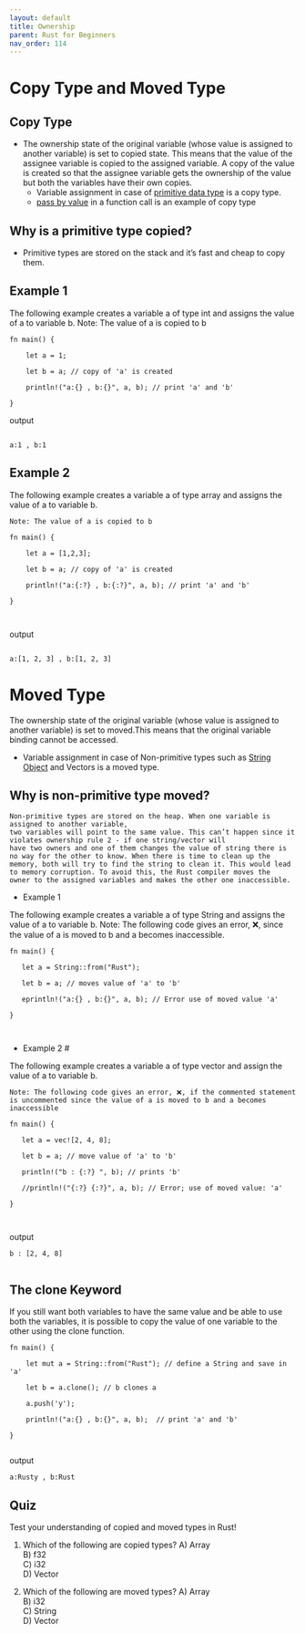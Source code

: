 ```yaml
---
layout: default
title: Ownership
parent: Rust for Beginners
nav_order: 114
---
```


# Copy Type and Moved Type

## Copy Type 

- The ownership state of the original variable (whose value is assigned to another variable) is set to copied state.
This means that the value of the assignee variable is copied to the assigned variable. 
A copy of the value is created so that the assignee variable gets the ownership of the value but both the variables have their own copies.
    - Variable assignment in case of [primitive data type](https://rustlabs.kubedaily.com/Beginners/Generics.html#primitive-types) is a copy type.
    - [pass by value](https://rustlabs.kubedaily.com/Beginners/Pass_by_Value.html) in a function call is an example of copy type
    
## Why is a primitive type copied?

   - Primitive types are stored on the stack and it’s fast and cheap to copy them.
    
## Example 1 
The following example creates a variable a of type int and assigns the value of a to variable b.
 Note: The value of a is copied to b


```
fn main() {

    let a = 1;

    let b = a; // copy of 'a' is created

    println!("a:{} , b:{}", a, b); // print 'a' and 'b'

}

```
output 

```

a:1 , b:1

```

## Example 2 

The following example creates a variable a of type array and assigns the value of a to variable b.

    Note: The value of a is copied to b
```
fn main() {

    let a = [1,2,3];

    let b = a; // copy of 'a' is created 

    println!("a:{:?} , b:{:?}", a, b); // print 'a' and 'b'

}



```

output 

```

a:[1, 2, 3] , b:[1, 2, 3]

```

# Moved Type 

The ownership state of the original variable (whose value is assigned to another variable) is set to moved.This means that the original variable binding cannot be accessed.
 - Variable assignment in case of Non-primitive types such as [String Object](https://rustlabs.kubedaily.com/Beginners/intro-to-strings.html#string-object-string) and Vectors is a moved type.
 
 
 ## Why is non-primitive type moved?

    Non-primitive types are stored on the heap. When one variable is assigned to another variable, 
    two variables will point to the same value. This can’t happen since it violates ownership rule 2 - if one string/vector will
    have two owners and one of them changes the value of string there is no way for the other to know. When there is time to clean up the 
    memory, both will try to find the string to clean it. This would lead to memory corruption. To avoid this, the Rust compiler moves the 
    owner to the assigned variables and makes the other one inaccessible.
    
-  Example 1 

The following example creates a variable a of type String and assigns the value of a to variable b.
 Note: The following code gives an error, ❌, since the value of a is moved to b and a becomes inaccessible.
 
 ```
 fn main() {

    let a = String::from("Rust");

    let b = a; // moves value of 'a' to 'b'

    eprintln!("a:{} , b:{}", a, b); // Error use of moved value 'a'

}
 
 
 
 ```
 
 - Example 2 #

The following example creates a variable a of type vector and assign the value of a to variable b.

    Note: The following code gives an error, ❌, if the commented statement is uncommented since the value of a is moved to b and a becomes inaccessible
    
 ```
 fn main() {

    let a = vec![2, 4, 8];

    let b = a; // move value of 'a' to 'b'

    println!("b : {:?} ", b); // prints 'b'

    //println!("{:?} {:?}", a, b); // Error; use of moved value: 'a'

}   
    
    
 ```
 
 output
 
 ```
 b : [2, 4, 8] 
 
 
 ```
 
## The clone Keyword 

If you still want both variables to have the same value and be able to use both the variables, 
it is possible to copy the value of one variable to the other using the clone function.


```
fn main() {

    let mut a = String::from("Rust"); // define a String and save in 'a'

    let b = a.clone(); // b clones a

    a.push('y');

    println!("a:{} , b:{}", a, b);  // print 'a' and 'b'

}


```
output 

```
a:Rusty , b:Rust

```

## Quiz 

Test your understanding of copied and moved types in Rust!

1. Which of the following are copied types?
A) Array <br>
B) f32 <br>
C) i32 <br> 
D) Vector <br>

2. Which of the following are moved types?
A) Array <br>
B) i32 <br>
C) String <br>
D) Vector <br>















